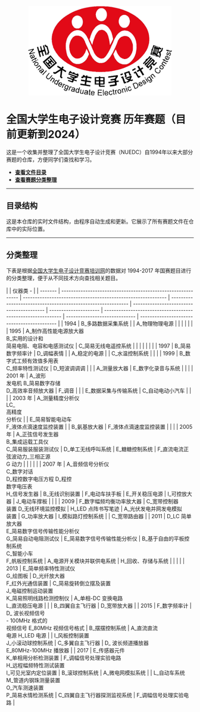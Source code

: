 <div align="center">
    <img src= "assets/LOGO/NUEDC_LOGO.jpg" alt="LOGO" height="240" />
</div>

# 全国大学生电子设计竞赛 历年赛题（目前更新到2024）

这是一个收集并整理了全国大学生电子设计竞赛（NUEDC）自1994年以来大部分赛题的仓库，方便同学们查找和学习。

* **[查看文件目录](#目录结构)**
* **[查看赛题分类整理](#分类整理)**

---

## 目录结构

这是本仓库的实时文件结构，由程序自动生成和更新。它展示了所有赛题文件在仓库中的实际位置。

<tree start>
</tree end>

---

## 分类整理

下表是根据[全国大学生电子设计竞赛培训网](https://www.nuedc-training.com.cn/index/download/download_list/)的数据对 1994-2017 年国赛题目进行的分类整理，便于从不同技术方向查找相关题目。

|         | 仪器类                                                                                                                                                                                                                                                                                                                                                                                                                                                                                                                                                                                                                                                                                                                                                                                                                                                                                                                                                                                                                                                                                                                                                                                                                                                                                                                                                                                                                                                                                                                                                                                                                                                                                                                                                                                                                                                                                                                                                                                                                                                                                                                                                                                                                                                                                                                                                                                                                                                                                                                                                                                                                                                                                                                                                                                                                                                                                                                                                                                                                                                                                                                                                                                                                                                                                                                                                                                                                                                                                                                                                                                                                                                                                                                                                                                                                                                                                                                                                                                                                                                                                                                                                                                                                                                                                                                                                                                                                                                                                                                                                                                                                                                                                                                                                                                                                                                                                                                                                                                                                                                                                                                                                                                                                                                                                                                                                                                                                                                                                                                                                                                                                                                                                                                                                                                                                                                                                                                                                                                                                                                                                                                                                                                                                                                                                                                                                                                                                                                                                                                                                                                                                                                                                                                                                                                                                                                                                                                                                                                                                                                                                                                                                                                                                                                                                                                                                                                                                                                                                                                                                                                                                                                                                                                                                                                                                                                                                                                                                                                                                                                                                                                                                                                                                                                                                                                                                                                                                                                                                                                                                                                                                                                                                                                                                                                                                                                                                                                                                                                                                                                                                                                                                                                                                                                                                                                                                                                                                                                                                                                                                                                                                                                                                                                                                                                                                                                                                                                                                                                                                                                                                                                                                                                                                                                                                                                                                                                                                                                                                                                                                                                                                                                                                                                                                                                                                                                                                                                                                                                                                                                                                                                                                                                                                                                                                                                                                                                                                                                                                                                                                                                                                                                                                                                                                                                                                                                                                                                                                                                                                                                                                                                                                                                                                                                                                                                                                                                                                                                                                                                                                                                                                                                                                                                                                                                                                                                                                                                                                                                                                                                                                                                                                                                                                                                                                                                                                                                                                                                                                                                                                                                                                                                                                                                                                                                                                                                                                                                                                                                                                                                                                                                                                                                                                                                                                                                                                                                                                                                                                                                                                                                                                                                                                                                                                                                                                                                                                                                                                                                                                                                                                                                                                                                                                                                                                                                                                                                                                                                                                                                                                                                                                                                                                                                                                                                                                                                                                                                                                                                                                                                                                                                                                                                                                                                                                                                                                                                                                                                                                                                                                                                                                                                                                                                                                                                                                                                                                                                                                                                                                                                                                                                                                                                                                                                                                                                                                                                                                                                                                                                                                                                               - |
| ------- | ------------------------------------------------------------ | ------------------------------------------------------------ | ------------------------------------------------------------ | ----------------------------------------- | --------------------- | ------------------------------------------------------------ | ----------------------------- | ------------------------------------------- |
| 1994    | B\_多路数据采集系统                                          |                                                              | A\_物理物理电源                                              |                                           |                       |                                                              |                               |                                             |
| 1995    | A\_制作高性能电源放大器<br>B\_实用的设计和<br>简易电阻、电容和电感测试仪 | C\_简易无线电遥控系统                                        |                                                              |                                           |                       |                                                              |                               |                                             |
| 1997    | B\_简易数字频率计                                            | D\_调幅表情                                                  |                                                              | A\_稳定的电源                             |                       | C\_水温控制系统                                              |                               |                                             |
| 1999    | B\_数字式工频有效值多用表<br>C\_频率特性测试仪               | D\_短波调调调                                                |                                                              |                                           | A\_测量放大器         | E\_数字化录音与系统                                          |                               |                                             |
| 2001 年 | A\_波形<br>发电机 B\_简易数字存储<br>D\_高效率音频放大器      | F\_调音                                                      |                                                              |                                           | E\_数据采集与传输系统 | C\_自动电动小汽车                                            |                               |                                             |
| 2003 年 | A\_测量精度分析仪<br>LC\_<br>高精度<br>分析仪                |                                                              | E\_简易智能电动车<br>F\_液体点滴速度监控装置                  |                                           | B\_氨基放大器         | F\_液体点滴速度监控装置                                      |                               |                                             |
| 2005 年 | A\_正弦信号发生器<br>B\_集成运载工具仪<br>C\_简易服装服装测试仪 | D\_单工无线呼叫系统                                          | E\_糖糖控制系统                                              | F\_直流电流正弦波动力\_三相正源<br>G 动力  |                       |                                                              |                               |                                             |
| 2007 年 | A\_音频信号分析仪<br>C\_数字对话<br>D\_程控数字电压方程 D\_程控<br>数字电压表<br>H\_信号发生器 | B\_无线识别装置                                              | F\_电动车扶手板                                              | E\_开关稳压电源                           | I\_可控放大器         | J\_电动车撑板                                                |                               |                                             |
| 2009    | F\_数字幅频均衡功率放大器                                    | C\_宽带控制器<br>装置 D\_无线环境监控模拟                   | H_LED 点阵书写笔迹                                           | A\_光伏发电并网发电模拟<br>装置            | G\_功率放大器         | I\_模拟路灯控制系统                                          |                               | C\_宽带路由器                               |
| 2011    | D_LC 简单放大器<br>E\_简易数字信号传输性能分析仪<br>G\_简易自动电阻测试仪 | E\_简易数字信号传输性能分析仪                                | B\_基于自由的平板控制系统<br>C\_智能小车<br>F\_帆板控制系统 | A\_电源开关模块并联供电系统               | H\_回收、存储与系统   |                                                              |                               |                                             |
| 2013    | E\_简单频率特性测试仪<br>G\_绘图板                           | D\_光纤放大器<br>F\_红外光通信装置                           | C\_简易旋转倒立摆及装置<br>J\_电磁控制运动装置<br>K\_简易照明线路检测控制仪 | A\_单相-DC 变换电路<br>L\_直流稳压电源     |                       |                                                              | B\_四翼自主飞行器             | D\_宽带放大器                               |
| 2015    | F\_数字频率计                                                | D\_ 波长视频信号<br>\- 100MHz 格式的<br>视频信号 E_80MHz 视频信号格式 | B\_摆摆控制系统                                              | A\_直流直流<br>电源 H_LED 电源             |                       | I\_风板控制装置<br>J\_小滚动球控制系统                        | C\_多翼自主飞行器             | D\_ 波长频道播放器<br>E_80MHz-100MHz 播放器 |
| 2017    | E\_传感器元件<br>K\_单相用分析检测装置                        | F\_调幅信号处理实验电路<br>H\_远程幅频特性测试装置<br>I\_可见光室内定位装置 | B\_滚球控制系统                                              | A\_微电网模拟系统                         |                       | L\_自动车系统<br>M\_管道内钢珠测量装置<br>O\_汽车测速装置<br>P\_简易水情检测系统 | C\_四翼自主飞行器探测监视系统 | F\_调幅信号处理实验电路                     |